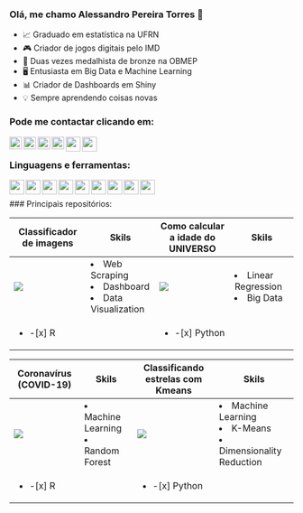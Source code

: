 ### Olá, me chamo Alessandro Pereira Torres 👋


- 📈 Graduado em estatística na UFRN
- 🎮 Criador de jogos digitais pelo IMD
- 🥉 Duas vezes medalhista de bronze na OBMEP
- 🖥  Entusiasta em Big Data e Machine Learning
- 📊 Criador de Dashboards em Shiny
- 💡    Sempre aprendendo coisas novas

### Pode me contactar clicando em:

[<img align="left" alt="AlessandroPTSN | GitHub" width="22px" src="https://icon-icons.com/downloadimage.php?id=123274&root=1996/PNG/512/&file=code_development_github_open_source_programming_source_icon_123274.png" />][github]
[<img align="left" alt="Alessandroptsn | Twitter" width="22px" src="https://icon-icons.com/downloadimage.php?id=113802&root=1753/PNG/512/&file=iconfinder-social-media-applications-6twitter-4102580_113802.png" />][twitter]
[<img align="left" alt="alessandroptsn | LinkedIn" width="22px" src="https://icon-icons.com/downloadimage.php?id=16590&root=99/PNG/512/&file=linkedin_socialnetwork_17441.png" />][linkedin]
[<img align="left" alt="alessandroptsn | Instagram" width="22px" src="https://icon-icons.com/downloadimage.php?id=113804&root=1753/PNG/512/&file=iconfinder-social-media-applications-3instagram-4102579_113804.png" />][instagram]
[<img align="left"  width="26px" src="https://icon-icons.com/downloadimage.php?id=189534&root=3053/PNG/512/&file=yahoo_mail_macos_bigsur_icon_189534.png" />][Yahoo]
[<img align="left"  width="26px" src="https://icon-icons.com/downloadimage.php?id=115624&root=1826/PNG/512/&file=4202011emailgmaillogomailsocialsocialmedia-115677_115624.png" />][Gmail]





<br />

### Linguagens e ferramentas:

[<img align="left"  width="26px" src="https://icon-icons.com/downloadimage.php?id=94807&root=1381/PNG/512/&file=rstudio_94807.png" />][R]
[<img align="left"  width="26px" src="https://icon-icons.com/downloadimage.php?id=17802&root=112/PNG/512/&file=python_18894.png" />][Python]
[<img align="left"  width="26px" src="https://icon-icons.com/downloadimage.php?id=145720&root=2397/PNG/512/&file=microsoft_office_excel_logo_icon_145720.png" />][Excel]
[<img align="left"  width="26px" src= "https://icon-icons.com/downloadimage.php?id=145724&root=2397/PNG/512/&file=microsoft_office_word_logo_icon_145724.png" />][Word]
[<img align="left"  width="26px" src= "https://icon-icons.com/downloadimage.php?id=145723&root=2397/PNG/512/&file=microsoft_power_point_office_logo_icon_145723.png" />][Power]
[<img align="left"  width="26px" src="https://icon-icons.com/downloadimage.php?id=169967&root=2699/PNG/512/&file=markdown_here_logo_icon_169967.png" />][Markdown]
[<img align="left"  width="26px" src="https://icon-icons.com/downloadimage.php?id=103702&root=1504/PNG/512/&file=textxtex_103702.png" />][Latex]
[<img align="left"  width="26px" src="https://icon-icons.com/downloadimage.php?id=103179&root=1495/PNG/512/&file=unityeditoricon_103179.png" />][Unity]
[<img align="left"  width="26px" src="https://icon-icons.com/downloadimage.php?id=143196&root=2351/PNG/512/&file=logo_github_icon_143196.png" />][Git_hub]

<br />



<!--
| <a href="https://github.com/AlessandroPTSN/AlessandroPTSN/github-readme-stats"><img align="center" src="https://github-readme-stats.vercel.app/api?username=AlessandroPTSN&theme=github_dark&show_icons=true" alt="Alessandro github status" /></a>  | <a href="https://github.com/AlessandroPTSN"><img align="center" src="https://github-readme-stats.vercel.app/api/top-langs/?username=alessandroptsn&layout=compact&theme=github_dark&hide_border=true&hide=javascript,html" /></a>  |
| ------------- | ------------- |
!-->
<br />
### Principais repositórios:

| Classificador de imagens     | Skils |  Como calcular a idade do UNIVERSO | Skils     | 
|-----|---------------|------------|---------------|
|  [<img src="https://user-images.githubusercontent.com/50224653/164081864-6100f83c-97d4-4abc-acab-4673f2250889.png"/>][Dog]  |   <li>Web Scraping</li> <li>Dashboard</li> <li>Data Visualization</li>  |  [<img src="https://user-images.githubusercontent.com/50224653/164081866-4c3e7fc8-4bd7-4ad0-9308-ad4af87378ed.png"/>][Galaxy]  |  <li>Linear Regression</li> <li>Big Data</li> | 
|<ul><li>-[x] R</li></ul>||<ul><li>-[x] Python</li></ul>||

| Coronavírus (COVID-19) | Skils |  Classificando estrelas com Kmeans | Skils     | 
|-----|---------------|------------|---------------|
|  [<img src="https://user-images.githubusercontent.com/50224653/164089404-65cfa51b-c38e-45c0-a602-a12c7d5c17dc.png"/>][Covid]  |   <li>Machine Learning</li> <li>Random Forest</li>   |  [<img src="https://user-images.githubusercontent.com/50224653/164081858-f0848f39-3b51-40c3-aaa8-8b10901a972f.jpg"/>][Star]  |  <li>Machine Learning</li> <li>K-Means</li> <li>Dimensionality Reduction</li> | 
|<ul><li>-[x] R</li></ul>||<ul><li>-[x] Python</li></ul>||


<!--
| Stage      | Time to complete  | Current Status | Finished                       | 
|------------|---------------|----------------|------------------------------------|
| [<img src="https://user-images.githubusercontent.com/50224653/164079605-ee218617-2dab-4e38-a39a-64d49d54ebc9.jpg" />][Dog] |   ![índice](https://user-images.githubusercontent.com/50224653/164079607-a95ffa69-a9b6-47f7-ac4c-8374007dfb23.jpg)    | Work in progress | <ul><li>- [x] completed</li><li>- [ ] todo</li></ul>
| ![s](https://user-images.githubusercontent.com/50224653/164079610-8548e2d6-5c0b-495f-b578-1e7efa234160.jpg)    | ![d](https://user-images.githubusercontent.com/50224653/164079611-a482d12d-d4ee-46ca-b7fd-a99f2c729819.jpg) |  Work in progress | <ul><li>[x] done</li><li>[ ] tobedone</li></ul>
!-->


<!--
#### Top Repositories


<a href="https://github.com/AlessandroPTSN/Covid-19">
  <img align="center" src="https://github-readme-stats.vercel.app/api/pin/?username=alessandroptsn&repo=Covid-19&theme=github_dark" />
</a>
<a href="https://github.com/alessandroptsn/alessandroptsn/Classificando-estrelas-com-Kmeans">
  <img align="center" src="https://github-readme-stats.vercel.app/api/pin/?username=alessandroptsn&repo=Classificando-estrelas-com-Kmeans&theme=github_dark" />
</a>
!-->
<br />
<br />

<!--
<h2 align="center">
  My Contribution Graph <img src="https://media.giphy.com/media/xUA7aZeLE2e0P7Znz2/giphy.gif" width="50">
</h2>
<p align="center">
  <img src="https://github.com/ritik307/ritik307/raw/output/github-contribution-grid-snake.svg" alt="snake"></center>
</p>

<h2 align="center">
  My Github Stats<img src="https://media.giphy.com/media/VgCDAzcKvsR6OM0uWg/giphy.gif" width="50">
</h2>
 
<br>
<p align = "center">
 <img  src="https://github-readme-streak-stats.herokuapp.com/?user=alessandroptsn&show_icons=true&locale=en&layout=compact&theme=radical&line_height=0" />
</p> 
!-->

 <!--
(isso é legal)
<details>
<summary>📈 Minha atividade no Github</summary>
<p align = "center">
 <img src="https://activity-graph.herokuapp.com/graph?username=alessandroptsn&theme=react-dark">
</p> 
</details>
!-->

 <!--
 ![Visitor Count](https://profile-counter.glitch.me/{larymak}/count.svg)
!-->

[Dog]: https://github.com/AlessandroPTSN/Classificador-de-Imagens-R
[Covid]: https://github.com/AlessandroPTSN/Covid-19
[Star]: https://github.com/AlessandroPTSN/Classificando-estrelas-com-Kmeans
[Galaxy]: https://github.com/AlessandroPTSN/Como-calcular-a-idade-do-UNIVERSO

[GitHub]: https://github.com/AlessandroPTSN
[twitter]: https://twitter.com/Alessandroptsn
[instagram]: https://instagram.com/alessandroptsn
[linkedin]: https://www.linkedin.com/in/alessandroptsn/
[ico]: https://icon-icons.com
[R]: https://www.r-project.org
[Python]: https://www.python.org
[Excel]: https://www.microsoft.com/pt-br/microsoft-365/excel
[Word]: https://www.microsoft.com/pt-br/microsoft-365/word
[Power]: https://www.microsoft.com/pt-br/microsoft-365/powerpoint
[Markdown]: https://www.markdownguide.org/getting-started/
[Latex]: https://www.latex-project.org
[Unity]: https://unity.com
[Git_hub]: https://github.com
[Yahoo]: mailto:alessandroptsn@yahoo.com.br
[Gmail]: mailto:alessandroptsn@gmail.com

